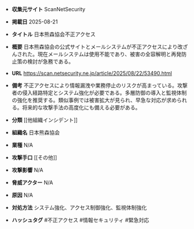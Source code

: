 - **収集元サイト**
ScanNetSecurity

- **掲載日**
2025-08-21

- **タイトル**
日本熊森協会不正アクセス

- **概要**
日本熊森協会の公式サイトとメールシステムが不正アクセスにより改ざんされた。現在メールシステムは使用不能であり、被害の全容解明と再発防止策の検討が急務である。

- **URL**
https://scan.netsecurity.ne.jp/article/2025/08/22/53490.html

- **備考**
不正アクセスにより情報漏洩や業務停止のリスクが高まっている。攻撃者の侵入経路特定とシステム強化が必要である。多層防御の導入と監視体制の強化を推奨する。類似事例では被害拡大が見られ、早急な対応が求められる。将来的な攻撃手法の高度化にも備える必要がある。

- **分類**
[[他組織インシデント]]

- **組織名**
日本熊森協会

- **業種**
N/A

- **攻撃手口**
[[その他]]

- **攻撃影響**
N/A

- **脅威アクター**
N/A

- **原因**
N/A

- **対処方法**
システム強化、アクセス制御強化、監視体制強化

- **ハッシュタグ**
#不正アクセス #情報セキュリティ #緊急対応
